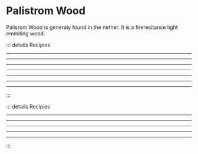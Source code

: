 # Palistrom Wood

Palisrom Wood is generaly found in the nether. It is a fireresitance light emmiting wood.

<Item name="palistrom_planks"/>
<Item name="palistrom_slab"/>
<Item name="palistrom_stair"/>
<Item name="palistrom_stem"/>
<Item name="stripped_palistrom_stem"/>
<Item name="palistrom_hyphae"/>
<Item name="stripped_palistrom_hyphae"/>

::: details Recipies
<recipe-crafting slot_1="palistrom_stem" result="palistrom_planks" amount="4"/>
<hr class="recipe-divider">

<recipe-crafting slot_1="stripped_palistrom_stem" result="palistrom_planks" amount="4"/>
<hr class="recipe-divider">

<recipe-crafting slot_1="palistrom_hyphae" result="palistrom_planks" amount="4"/>
<hr class="recipe-divider">

<recipe-crafting slot_1="stripped_palistrom_hyphae" result="palistrom_planks" amount="4"/>
<hr class="recipe-divider">

<recipe-crafting 
    slot_4="palistrom_planks" 
    slot_5="palistrom_planks" 
    slot_6="palistrom_planks" 
    result="palistrom_slab" amount="6"/>

<hr class="recipe-divider">

<recipe-crafting 
    slot_1="palistrom_planks" 
    slot_4="palistrom_planks" 
    slot_5="palistrom_planks" 
    slot_7="palistrom_planks"
    slot_8="palistrom_planks" 
    slot_9="palistrom_planks" 
    result="palistrom_stair" amount="4"/>

<hr class="recipe-divider">

<recipe-crafting 
    slot_1="palistrom_stem" 
    slot_2="palistrom_stem" 
    slot_4="palistrom_stem" 
    slot_5="palistrom_stem" 
    result="palistrom_hyphae" amount="3"/>

<hr class="recipe-divider">

<recipe-crafting 
    slot_1="stripped_palistrom_stem" 
    slot_2="stripped_palistrom_stem" 
    slot_4="stripped_palistrom_stem" 
    slot_5="stripped_palistrom_stem" 
    result="stripped_palistrom_hyphae" amount="3"/>

:::

<Item name="palistrom_door"/>
<Item name="palistrom_trapdoor"/>
<Item name="palistrom_fence"/>
<Item name="palistrom_fence_gate"/>
<Item name="palistrom_button"/>
<Item name="palistrom_pressure_plate"/>
<Item name="palistrom_sign"/>
<Item name="palistrom_hanging_sign"/>

::: details Recipies

<recipe-crafting 
    slot_1="palistrom_planks" 
    slot_2="palistrom_planks" 
    slot_4="palistrom_planks" 
    slot_5="palistrom_planks" 
    slot_7="palistrom_planks" 
    slot_8="palistrom_planks" 
    result="palistrom_door" amount="3"/>

<hr class="recipe-divider">

<recipe-crafting 
    slot_4="palistrom_planks" 
    slot_5="palistrom_planks" 
    slot_6="palistrom_planks" 
    slot_7="palistrom_planks" 
    slot_8="palistrom_planks" 
    slot_9="palistrom_planks" 
    result="palistrom_trapdoor" amount="2"/>

<hr class="recipe-divider">
<recipe-crafting 
    slot_4="palistrom_planks" 
    slot_5="stick" 
    slot_6="palistrom_planks" 
    slot_7="palistrom_planks" 
    slot_8="stick" 
    slot_9="palistrom_planks" 
    result="palistrom_fence" amount="3"/>

<hr class="recipe-divider">

<recipe-crafting 
    slot_4="stick" 
    slot_5="palistrom_planks" 
    slot_6="stick" 
    slot_7="stick" 
    slot_8="palistrom_planks" 
    slot_9="stick" 
    result="palistrom_fence_gate"/>

<hr class="recipe-divider">

<recipe-crafting 
    slot_5="palistrom_planks" 
    result="palistrom_button"/>

<hr class="recipe-divider">

<recipe-crafting 
    slot_4="palistrom_planks" 
    slot_5="palistrom_planks" 
    result="palistrom_pressure_plate"/>

<recipe-crafting 
    slot_1="palistrom_planks" 
    slot_2="palistrom_planks" 
    slot_3="palistrom_planks" 
    slot_4="palistrom_planks" 
    slot_5="palistrom_planks" 
    slot_6="palistrom_planks"
    slot_8="stick" 
    result="palistrom_sign" count="3"/>

<recipe-crafting 
    slot_1="chain" 
    slot_3="chain" 
    slot_4="palistrom_stem" 
    slot_5="palistrom_stem" 
    slot_6="palistrom_stem" 
    slot_7="palistrom_stem"
    slot_8="palistrom_stem"
    slot_9="palistrom_stem" 
    result="palistrom_hanging_sign" count="6"/>
:::






